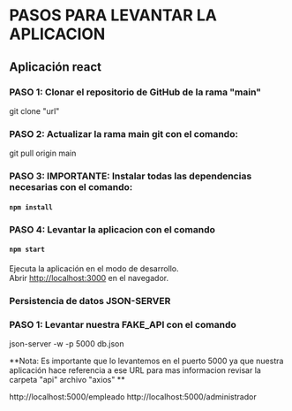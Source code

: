 # PASOS PARA LEVANTAR LA APLICACION 

## Aplicación react 

### PASO 1: Clonar el repositorio de GitHub de la rama "main"

git clone "url"

### PASO 2: Actualizar la rama main git con el comando:

git pull origin main

### PASO 3: IMPORTANTE: Instalar todas las dependencias necesarias con el comando:

#### `npm install`

### PASO 4: Levantar la aplicacion con el comando

#### `npm start`
Ejecuta la aplicación en el modo de desarrollo.\
Abrir [http://localhost:3000](http://localhost:3000) en el navegador.

### Persistencia de datos JSON-SERVER 

### PASO 1: Levantar nuestra FAKE_API con el comando

json-server -w -p 5000 db.json


**Nota: Es importante que lo levantemos en el puerto 5000 ya que nuestra aplicación hace referencia a ese URL para mas informacion revisar la carpeta "api" archivo "axios" **

http://localhost:5000/empleado
http://localhost:5000/administrador



